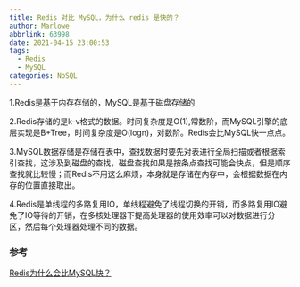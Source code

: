 ```yaml
---
title: Redis 对比 MySQL，为什么 redis 是快的？
author: Marlowe
abbrlink: 63998
date: 2021-04-15 23:00:53
tags: 
  - Redis
  - MySQL
categories: NoSQL
---
```


<!--more-->


1.Redis是基于内存存储的，MySQL是基于磁盘存储的

2.Redis存储的是k-v格式的数据。时间复杂度是O(1),常数阶，而MySQL引擎的底层实现是B+Tree，时间复杂度是O(logn)，对数阶。Redis会比MySQL快一点点。

3.MySQL数据存储是存储在表中，查找数据时要先对表进行全局扫描或者根据索引查找，这涉及到磁盘的查找，磁盘查找如果是按条点查找可能会快点，但是顺序查找就比较慢；而Redis不用这么麻烦，本身就是存储在内存中，会根据数据在内存的位置直接取出。

4.Redis是单线程的多路复用IO，单线程避免了线程切换的开销，而多路复用IO避免了IO等待的开销，在多核处理器下提高处理器的使用效率可以对数据进行分区，然后每个处理器处理不同的数据。


### 参考
[Redis为什么会比MySQL快？](https://blog.csdn.net/weixin_44758458/article/details/91982767)